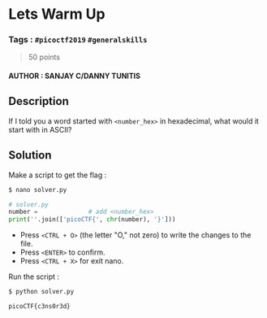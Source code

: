 # Lets Warm Up

### Tags : `#picoctf2019` `#generalskills`

> 50 points

#### AUTHOR : SANJAY C/DANNY TUNITIS

## Description

If I told you a word started with `<number_hex>` in hexadecimal, what would it start with in ASCII?

## Solution

Make a script to get the flag :

``` bash
$ nano solver.py
```

``` python
# solver.py
number =              # add <number_hex>
print(''.join(['picoCTF{', chr(number), '}']))
```

* Press `<CTRL + O>` (the letter "O," not zero) to write the changes to the file.
* Press `<ENTER>` to confirm.
* Press `<CTRL + X>` for exit nano.

Run the script :

``` bash
$ python solver.py

picoCTF{c3ns0r3d}
```